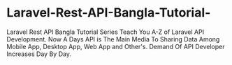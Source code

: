 # Laravel-Rest-API-Bangla-Tutorial-
 Laravel Rest API Bangla Tutorial Series Teach You A-Z of Laravel API Development. Now A Days API is The Main Media To Sharing Data Among Mobile App, Desktop App, Web  App and Other's. Demand Of API Developer Increases Day By Day. 
